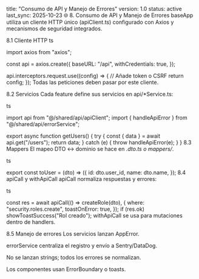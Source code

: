 title: "Consumo de API y Manejo de Errores"
version: 1.0
status: active
last_sync: 2025-10-23
🌐 8. Consumo de API y Manejo de Errores
baseApp utiliza un cliente HTTP único (apiClient.ts) configurado con Axios y mecanismos de seguridad integrados.

8.1 Cliente HTTP
ts

import axios from "axios";

const api = axios.create({
baseURL: "/api",
withCredentials: true,
});

api.interceptors.request.use((config) => {
// Añade token o CSRF
return config;
});
Todas las peticiones deben pasar por este cliente.

8.2 Servicios
Cada feature define sus servicios en api/\*Service.ts:

ts

import api from "@/shared/api/apiClient";
import { handleApiError } from "@/shared/api/errorService";

export async function getUsers() {
try {
const { data } = await api.get("/users");
return data;
} catch (e) {
throw handleApiError(e);
}
}
8.3 Mappers
El mapeo DTO ↔ dominio se hace en _.dto.ts o mappers/_.

ts

export const toUser = (dto) => ({
id: dto.user_id,
name: dto.name,
});
8.4 apiCall y withApiCall
apiCall normaliza respuestas y errores:

ts

const res = await apiCall(() => createRole(dto), {
where: "security.roles.create",
toastOnError: true,
});
if (res.ok) showToastSuccess("Rol creado");
withApiCall se usa para mutaciones dentro de handlers.

8.5 Manejo de errores
Los servicios lanzan AppError.

errorService centraliza el registro y envío a Sentry/DataDog.

No se lanzan strings; todos los errores se normalizan.

Los componentes usan ErrorBoundary o toasts.
